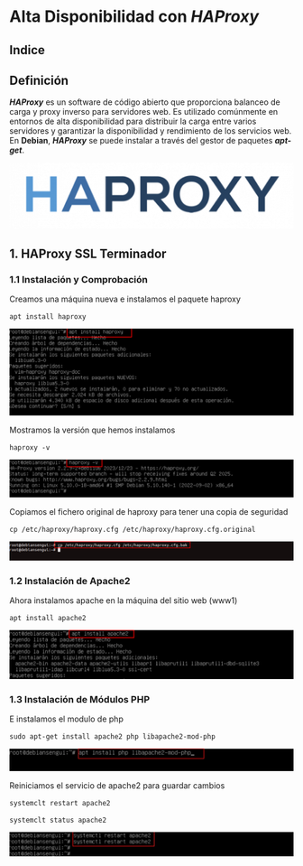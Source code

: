 # Alta Disponibilidad con ***HAProxy***

## Indice

## Definición 

***HAProxy*** es un software de código abierto que proporciona balanceo de carga y proxy inverso para servidores web. Es utilizado comúnmente en entornos de alta disponibilidad para distribuir la carga entre varios servidores y garantizar la disponibilidad y rendimiento de los servicios web. En **Debian**, ***HAProxy*** se puede instalar a través del gestor de paquetes ***apt-get***.

![Logo HAProxy](./img/HAProxy/logo_aproxy.png)

## 1. HAProxy SSL Terminador

### 1.1 Instalación y Comprobación

Creamos una máquina nueva e instalamos el paquete haproxy 

~~~
apt install haproxy
~~~
![Comando de Instalación](./img/HAProxy/1_aproxy_instalacion.png)


Mostramos la versión que hemos instalamos

~~~
haproxy -v
~~~
![Comando de Versión](./img/HAProxy/2_aproxy_version.png)


Copiamos el fichero original de haproxy para tener una copia de seguridad

~~~
cp /etc/haproxy/haproxy.cfg /etc/haproxy/haproxy.cfg.original
~~~

![Copia de Fichero](./img/HAProxy/3_copia_fichero.png)


### 1.2 Instalación de Apache2

Ahora instalamos apache en la máquina del sitio web (www1)

~~~
apt install apache2
~~~

![Instalación de Apache2](./img/HAProxy/4_instalacion_apache2.png)


### 1.3 Instalación de Módulos PHP

E instalamos el modulo de php

~~~
sudo apt-get install apache2 php libapache2-mod-php
~~~

![Instalación de Apache2](./img/HAProxy/5_instalacion_php.png)


Reiniciamos el servicio de apache2 para guardar cambios

~~~
systemclt restart apache2
~~~
~~~
systemclt status apache2
~~~

![Instalación de Apache2](./img/HAProxy/6_reinciar_status_apache2.png)